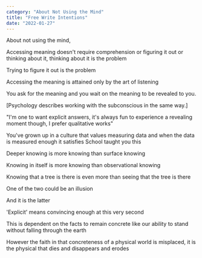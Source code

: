 ```yaml
---
category: "About Not Using the Mind" 
title: "Free Write Intentions"
date: "2022-01-27"
---
```

About not using the mind, 

Accessing meaning doesn't require comprehension or figuring it out or thinking about it, 
thinking about it is the problem 

Trying to figure it out is the problem 

Accessing the meaning is attained only by the art of listening

You ask for the meaning and you wait on the meaning to be revealed to you. 

[Psychology describes working with the subconscious in the same way.] 

"I'm one to want explicit answers, it's always fun to experience a revealing moment though, I prefer qualitative works" 

You've grown up in a culture that values measuring data and when the data is measured enough it satisfies
School taught you this

Deeper knowing is more knowing than surface knowing

Knowing in itself is more knowing than observational knowing

Knowing that a tree is there is even more than seeing that the tree is there

One of the two could be an illusion

And it is the latter

'Explicit' means convincing enough at this very second

This is dependent on the facts to remain concrete like our ability to stand without falling through the earth

However the faith in that concreteness of a physical world is misplaced, 
it is the physical that dies and disappears and erodes